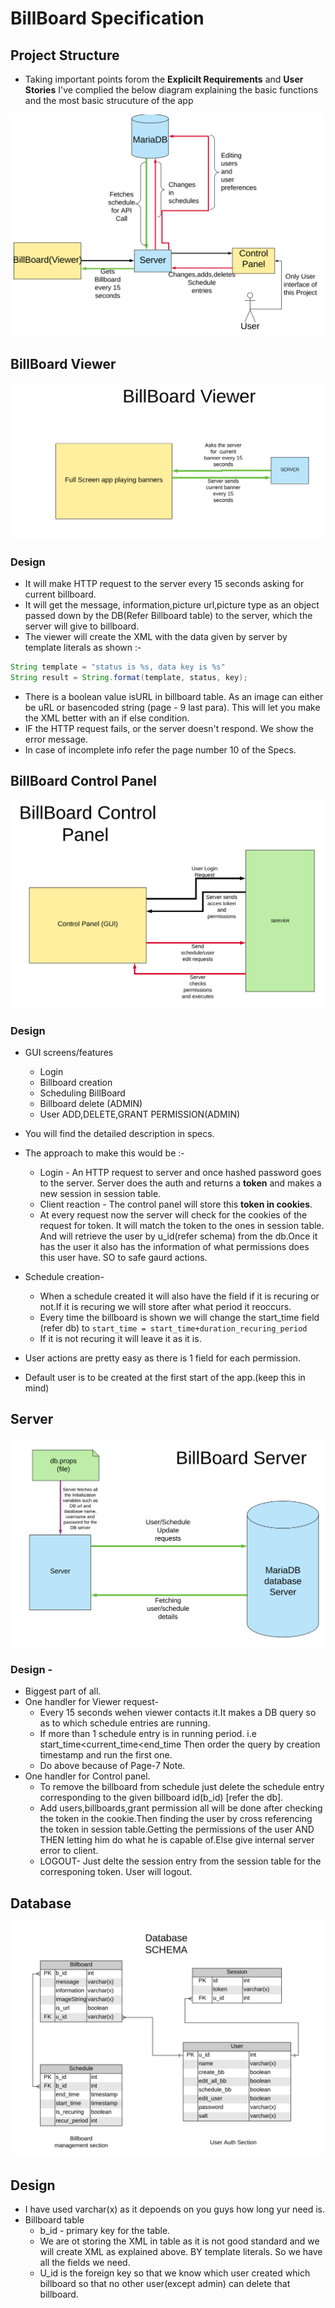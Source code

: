 # BillBoard Specification

## Project Structure

- Taking important points forom the **Explicilt Requirements** and **User Stories** I've complied the below diagram explaining the basic functions and the most basic strucuture of the app

<img src="images/app.png">

## BillBoard Viewer

<img src="images/viewer.png">

### Design

- It will make HTTP request to the server every 15 seconds asking for current billboard.
- It will get the message, information,picture url,picture type as an object passed down by the DB(Refer Billboard table) to the server, which the server will give to billboard.
- The viewer will create the XML with the data given by server by template literals as shown :-

```java
String template = "status is %s, data key is %s"
String result = String.format(template, status, key);
```

- There is a boolean value isURL in billboard table. As an image can either be uRL or basencoded string (page - 9 last para). This will let you make the XML better with an if else condition.
- IF the HTTP request fails, or the server doesn't respond. We show the error message.
- In case of incomplete info refer the page number 10 of the Specs.

## BillBoard Control Panel

<img src="images/control_panel.png">

### Design

- GUI screens/features
  - Login
  - Billboard creation
  - Scheduling BillBoard
  - Billboard delete (ADMIN)
  - User ADD,DELETE,GRANT PERMISSION(ADMIN)
- You will find the detailed description in specs.
- The approach to make this would be :-

  - Login - An HTTP request to server and once hashed password goes to the server. Server does the auth and returns a **token** and makes a new session in session table.
  - Client reaction - The control panel will store this **token in cookies**.
  - At every request now the server will check for the cookies of the request for token.
    It will match the token to the ones in session table. And will retrieve the user by u_id(refer schema) from the db.Once it has the user it also has the information of what permissions does this user have. SO to safe gaurd actions.

- Schedule creation-
  - When a schedule created it will also have the field if it is recuring or not.If it is recuring we will store after what period it reoccurs.
  - Every time the billboard is shown we will change the start_time field (refer db) to
    `start_time = start_time+duration_recuring_period`
  - If it is not recuring it will leave it as it is.
- User actions are pretty easy as there is 1 field for each permission.
- Default user is to be created at the first start of the app.(keep this in mind)

## Server

<img src="images/server.png">

### Design -

- Biggest part of all.
- One handler for Viewer request-
  - Every 15 seconds wehen viewer contacts it.It makes a DB query so as to which schedule entries are running.
  - If more than 1 schedule entry is in running period. i.e start_time\<current_time\<end_time
    Then order the query by creation timestamp and run the first one.
  - Do above because of Page-7 Note.
- One handler for Control panel.
  - To remove the billboard from schedule just delete the schedule entry corresponding to the given billboard id(b_id) [refer the db].
  - Add users,billboards,grant permission all will be done after checking the token in the cookie.Then finding the user by cross referencing the token in session table.Getting the permissions of the user AND THEN letting him do what he is capable of.Else give internal server error to client.
  - LOGOUT- Just delte the session entry from the session table for the corresponing token. User will logout.

## Database

<img src="images/schema.png">

## Design

- I have used varchar(x) as it depoends on you guys how long yur need is.
- Billboard table
  - b_id - primary key for the table.
  - We are ot storing the XML in table as it is not good standard and we will create XML as explained above. BY template literals. So we have all the fields we need.
  - U_id is the foreign key so that we know which user created which billboard so that no other user(except admin) can delete that billboard.
